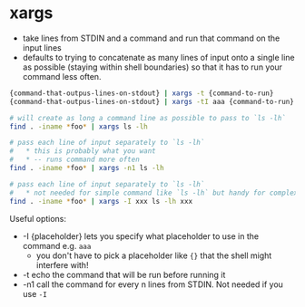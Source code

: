 # xargs

- take lines from STDIN and a command and run that command on the input lines
- defaults to trying to concatenate as many lines of input onto a single line as
  possible (staying within shell boundaries) so that it has to run your command
  less often.

```sh
{command-that-outpus-lines-on-stdout} | xargs -t {command-to-run}
{command-that-outpus-lines-on-stdout} | xargs -tI aaa {command-to-run} aaa {other-stuff}

# will create as long a command line as possible to pass to `ls -lh`
find . -iname *foo* | xargs ls -lh

# pass each line of input separately to `ls -lh`
#   * this is probably what you want
#   * -- runs command more often
find . -iname *foo* | xargs -n1 ls -lh

# pass each line of input separately to `ls -lh`
#   * not needed for simple command like `ls -lh` but handy for complex commands
find . -iname *foo* | xargs -I xxx ls -lh xxx
```

Useful options:

- -I {placeholder} lets you specify what placeholder to use in the command e.g.
  `aaa`
    - you don't have to pick a placeholder like `{}` that the shell might
      interfere with!
- -t echo the command that will be run before running it
- -n1 call the command for every n lines from STDIN. Not needed if you use `-I`
